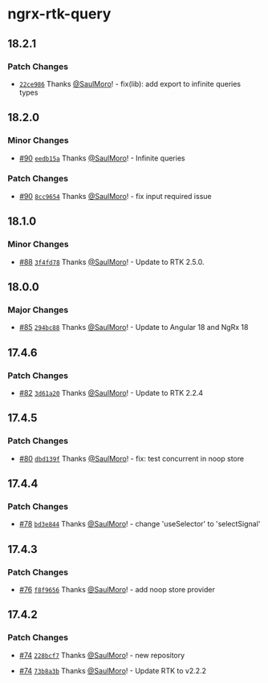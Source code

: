 # ngrx-rtk-query

## 18.2.1

### Patch Changes

- [`22ce986`](https://github.com/SaulMoro/ngrx-rtk-query/commit/22ce986669da373d6c91effb8f45749e468229a3) Thanks [@SaulMoro](https://github.com/SaulMoro)! - fix(lib): add export to infinite queries types

## 18.2.0

### Minor Changes

- [#90](https://github.com/SaulMoro/ngrx-rtk-query/pull/90) [`eedb15a`](https://github.com/SaulMoro/ngrx-rtk-query/commit/eedb15a4bfa4a2b7efae5ac685f5ceac47fb20c4) Thanks [@SaulMoro](https://github.com/SaulMoro)! - Infinite queries

### Patch Changes

- [#90](https://github.com/SaulMoro/ngrx-rtk-query/pull/90) [`8cc9654`](https://github.com/SaulMoro/ngrx-rtk-query/commit/8cc96547cdb7b51c2b493c0a4dfa28826dfc87ab) Thanks [@SaulMoro](https://github.com/SaulMoro)! - fix input required issue

## 18.1.0

### Minor Changes

- [#88](https://github.com/SaulMoro/ngrx-rtk-query/pull/88) [`3f4fd78`](https://github.com/SaulMoro/ngrx-rtk-query/commit/3f4fd78ab6d0758c30f3ac92be14b6e509f25bc7) Thanks [@SaulMoro](https://github.com/SaulMoro)! - Update to RTK 2.5.0.

## 18.0.0

### Major Changes

- [#85](https://github.com/SaulMoro/ngrx-rtk-query/pull/85) [`294bc88`](https://github.com/SaulMoro/ngrx-rtk-query/commit/294bc884b99da0fccec91448003181e8efb56215) Thanks [@SaulMoro](https://github.com/SaulMoro)! - Update to Angular 18 and NgRx 18

## 17.4.6

### Patch Changes

- [#82](https://github.com/SaulMoro/ngrx-rtk-query/pull/82) [`3d61a20`](https://github.com/SaulMoro/ngrx-rtk-query/commit/3d61a20c92fe0408fa5c5770862a2dd9a809bb2a) Thanks [@SaulMoro](https://github.com/SaulMoro)! - Update to RTK 2.2.4

## 17.4.5

### Patch Changes

- [#80](https://github.com/SaulMoro/ngrx-rtk-query/pull/80) [`dbd139f`](https://github.com/SaulMoro/ngrx-rtk-query/commit/dbd139fd1e6eded267822b6b262b26142085632e) Thanks [@SaulMoro](https://github.com/SaulMoro)! - fix: test concurrent in noop store

## 17.4.4

### Patch Changes

- [#78](https://github.com/SaulMoro/ngrx-rtk-query/pull/78) [`bd3e844`](https://github.com/SaulMoro/ngrx-rtk-query/commit/bd3e844b81a10f7477464266c3dc8bb3d52f2a19) Thanks [@SaulMoro](https://github.com/SaulMoro)! - change 'useSelector' to 'selectSignal'

## 17.4.3

### Patch Changes

- [#76](https://github.com/SaulMoro/ngrx-rtk-query/pull/76) [`f8f9656`](https://github.com/SaulMoro/ngrx-rtk-query/commit/f8f96568cfd3dfd9256da2d362c7e52757c4eb66) Thanks [@SaulMoro](https://github.com/SaulMoro)! - add noop store provider

## 17.4.2

### Patch Changes

- [#74](https://github.com/SaulMoro/ngrx-rtk-query/pull/74) [`228bcf7`](https://github.com/SaulMoro/ngrx-rtk-query/commit/228bcf75003a8fe142f09d8a97de4e5d9cda7258) Thanks [@SaulMoro](https://github.com/SaulMoro)! - new repository

- [#74](https://github.com/SaulMoro/ngrx-rtk-query/pull/74) [`73b8a3b`](https://github.com/SaulMoro/ngrx-rtk-query/commit/73b8a3be47763097962bc6e7ed7c075c7cb2cf59) Thanks [@SaulMoro](https://github.com/SaulMoro)! - Update RTK to v2.2.2
